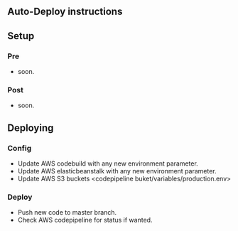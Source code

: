 Auto-Deploy instructions
---

Setup
---

### Pre

* soon.

### Post

* soon.


Deploying
----

### Config
* Update AWS codebuild with any new environment parameter.
* Update AWS elasticbeanstalk with any new environment parameter.
* Update AWS S3 buckets <codepipeline buket/variables/production.env>

### Deploy
* Push new code to master branch.
* Check AWS codepipeline for status if wanted.
